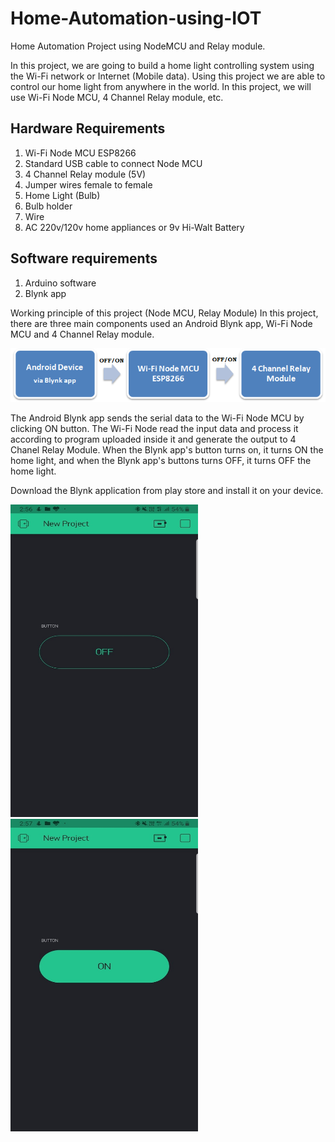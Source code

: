 # Home-Automation-using-IOT
Home Automation Project using NodeMCU and Relay module.
 
In this project, we are going to build a home light controlling system using the Wi-Fi network or Internet (Mobile data). Using this project we are able to control our home light from anywhere in the world. In this project, we will use Wi-Fi Node MCU, 4 Channel Relay module, etc.

## Hardware Requirements
1.	Wi-Fi Node MCU ESP8266
2.	Standard USB cable to connect Node MCU
3.	4 Channel Relay module (5V)
4.	Jumper wires female to female
5.	Home Light (Bulb)
6.	Bulb holder
7.	Wire
8.	AC 220v/120v home appliances or 9v Hi-Walt Battery

## Software requirements
1.	Arduino software
2.	Blynk app

Working principle of this project (Node MCU, Relay Module)
In this project, there are three main components used an Android Blynk app, Wi-Fi Node MCU and 4 Channel Relay module.

![](images/diag.png)

The Android Blynk app sends the serial data to the Wi-Fi Node MCU by clicking ON button. The Wi-Fi Node read the input data and process it according to program uploaded inside it and generate the output to 4 Chanel Relay Module. When the Blynk app's button turns on, it turns ON the home light, and when the Blynk app's buttons turns OFF, it turns OFF the home light.

Download the Blynk application from play store and install it on your device.

<img src="images/Blynk1.jpg" width='300' height='500'>

<img src="images/Blynk2.jpg" width='300' height='500'>


